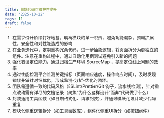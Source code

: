 ```yaml
---
title: 前端代码可维护性提升
date: '2025-10-22'
tags: []
draft: false
---
```


1. 在需求设计阶段打好地基，明确模块的单一职责，避免功能混杂，预判扩展性，安全性和对性能造成的影响
2. 在业务迭代中，定期重构冗余代码，进一步抽象逻辑，将页面拆分为更独立的组件。注意在重构过程中，通过自动化用例测试避免引入新的问题
3. 强化错误定位能力，通过归档生产环境 SourceMap ，提高定位线上问题的效率
4. 通过性能检测平台监测关键指标（页面响应速度，操作响应时间），及时发现错误并做针对性优化，形成监测-分析-优化的闭环。
5. 团队需遵循一致的代码风格（ESLint/Prettier/Git 钩子，流水线检测），针对重点改动需有详尽的文档记录（聚焦“为什么这样设计”而非“代码做了什么）
6. 封装通用工具函数（如日期格式化、请求封装），并通过模块化设计减少代码重复
7. 模块化侧重逻辑拆分（如工具函数库），组件化侧重UI拆分（如按钮组件）
